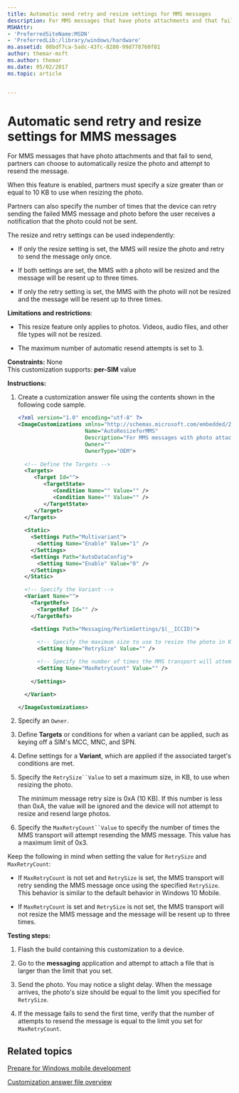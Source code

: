 ```yaml
---
title: Automatic send retry and resize settings for MMS messages
description: For MMS messages that have photo attachments and that fail to send, partners can choose to automatically resize the photo and attempt to resend the message.
MSHAttr:
- 'PreferredSiteName:MSDN'
- 'PreferredLib:/library/windows/hardware'
ms.assetid: 08bdf7ca-5adc-43fc-8280-99d778760f81
author: themar-msft
ms.author: themar
ms.date: 05/02/2017
ms.topic: article


---
```


# Automatic send retry and resize settings for MMS messages


For MMS messages that have photo attachments and that fail to send, partners can choose to automatically resize the photo and attempt to resend the message.

When this feature is enabled, partners must specify a size greater than or equal to 10 KB to use when resizing the photo.

Partners can also specify the number of times that the device can retry sending the failed MMS message and photo before the user receives a notification that the photo could not be sent.

The resize and retry settings can be used independently:

-   If only the resize setting is set, the MMS will resize the photo and retry to send the message only once.

-   If both settings are set, the MMS with a photo will be resized and the message will be resent up to three times.

-   If only the retry setting is set, the MMS with the photo will not be resized and the message will be resent up to three times.

**Limitations and restrictions**:

-   This resize feature only applies to photos. Videos, audio files, and other file types will not be resized.

-   The maximum number of automatic resend attempts is set to 3.

<a href="" id="constraints---none"></a>**Constraints:** None  
This customization supports: **per-SIM** value

<a href="" id="instructions-"></a>**Instructions:**  
1.  Create a customization answer file using the contents shown in the following code sample.

    ```XML
    <?xml version="1.0" encoding="utf-8" ?>  
    <ImageCustomizations xmlns="http://schemas.microsoft.com/embedded/2004/10/ImageUpdate"  
                         Name="AutoResizeforMMS"  
                         Description="For MMS messages with photo attachments that fail to send, use to resize the photo and attempt to resend the MMS."  
                         Owner=""  
                         OwnerType="OEM"> 
      
      <!-- Define the Targets --> 
      <Targets>
         <Target Id="">
            <TargetState>
               <Condition Name="" Value="" />
               <Condition Name="" Value="" />
            </TargetState>
         </Target>
      </Targets>
      
      <Static>
        <Settings Path="Multivariant">
          <Setting Name="Enable" Value="1" />
        </Settings>
        <Settings Path="AutoDataConfig">
          <Setting Name="Enable" Value="0" />
        </Settings>
      </Static>

      <!-- Specify the Variant -->
      <Variant Name=""> 
        <TargetRefs>
          <TargetRef Id="" /> 
        </TargetRefs>

        <Settings Path="Messaging/PerSimSettings/$(__ICCID)">  
          
          <!-- Specify the maximum size to use to resize the photo in KB. Minimum is 0xA (10 KB). -->
          <Setting Name="RetrySize" Value="" />     

          <!-- Specify the number of times the MMS transport will attempt to resend the MMS, max is 0x3. -->
          <Setting Name="MaxRetryCount" Value="" />      
             
        </Settings>  

      </Variant>

    </ImageCustomizations>
    ```

2.  Specify an `Owner`.

3.  Define **Targets** or conditions for when a variant can be applied, such as keying off a SIM's MCC, MNC, and SPN.

4.  Define settings for a **Variant**, which are applied if the associated target's conditions are met.

5.  Specify the `RetrySize``Value` to set a maximum size, in KB, to use when resizing the photo.

    The minimum message retry size is 0xA (10 KB). If this number is less than 0xA, the value will be ignored and the device will not attempt to resize and resend large photos.

6.  Specify the `MaxRetryCount``Value` to specify the number of times the MMS transport will attempt resending the MMS message. This value has a maximum limit of 0x3.

Keep the following in mind when setting the value for `RetrySize` and `MaxRetryCount`:

-   If `MaxRetryCount` is not set and `RetrySize` is set, the MMS transport will retry sending the MMS message once using the specified `RetrySize`. This behavior is similar to the default behavior in Windows 10 Mobile.

-   If `MaxRetryCount` is set and `RetrySize` is not set, the MMS transport will not resize the MMS message and the message will be resent up to three times.

<a href="" id="testing-steps-"></a>**Testing steps:**  
1.  Flash the build containing this customization to a device.

2.  Go to the **messaging** application and attempt to attach a file that is larger than the limit that you set.

3.  Send the photo. You may notice a slight delay. When the message arrives, the photo's size should be equal to the limit you specified for `RetrySize`.

4.  If the message fails to send the first time, verify that the number of attempts to resend the message is equal to the limit you set for `MaxRetryCount`.

## Related topics

[Prepare for Windows mobile development](https://docs.microsoft.com/en-us/windows-hardware/manufacture/mobile/preparing-for-windows-mobile-development)

[Customization answer file overview](https://docs.microsoft.com/en-us/windows-hardware/customize/mobile/mcsf/customization-answer-file)
